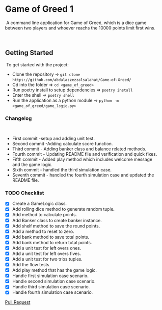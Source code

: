 
# Game of Greed 1
​
A command line application for Game of Greed, which is a dice game between two players and whoever reachs the 10000 points limit first wins.

​
## Getting Started
​
To get started with the project:
​
* Clone the repository =>  `git clone https://github.com/abdalazzezzalsalahat/Game-of-Greed/`
​
* Cd into the folder =>  `cd <game_of_greed>`
​
* Run poetry install to setup dependencies =>  `poetry install`
​
* Enter the shell =>  `poetry shell`
​
* Run the application as a python module =>  `python -m <game_of_greed/game_logic.py>`
​
### Changelog
​
* First commit -setup and adding unit test. 
* Second commit -Adding calculate score function.
* Third commit - Adding banker class and balance related methods.​
* Fourth commit - Updating README file and verification and quick fixes.
* Fifth commit - Added play method which includes welcome message and the game logic.
* Sixth commit - handled the third simulation case.
* Seventh commit - handled the fourth simulation case and updated the README file.

### TODO Checklist
- [x] Create a GameLogic class.
- [x] Add rolling dice method to generate random tuple.
- [x] Add method to calculate points.
- [x] Add Banker class to create banker instance.
- [x] Add shelf method to save the round points.
- [x] Add a method to reset to zero.
- [x] Add bank method to save total points.
- [x] Add bank method to return total points.
- [x] Add a unit test for left overs ones.
- [x] Add a unit test for left overs fives.
- [x] Add a unit test for two trios tuples.
- [x] Add the flow tests.
- [x] Add play method that has the game logic.
- [x] Handle first simulation case scenario.
- [x] Handle second simulation case scenario.
- [x] Handle third simulation case scenario.
- [x] Handle fourth simulation case scenario.

[Pull Request](https://github.com/abdalazzezzalsalahat/Game-of-Greed/pull/17)
